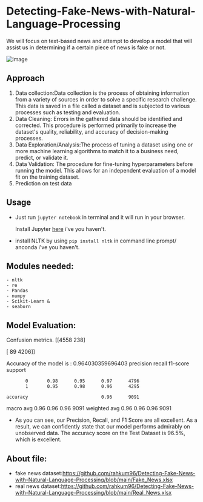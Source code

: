 # Detecting-Fake-News-with-Natural-Language-Processing
We will focus on text-based news and attempt to develop a model that will assist us in determining if a certain piece of news is fake or not.

![image](https://user-images.githubusercontent.com/86415241/146892156-53b89e61-d995-46a2-98b6-471daf3a63cc.png)


## Approach 
1. Data collection:Data collection is the process of obtaining information from a variety of sources in order to solve a specific research challenge. This data is saved in a file called a dataset and is subjected to various processes such as testing and evaluation.
2. Data Cleaning: Errors in the gathered data should be identified and corrected. This procedure is performed primarily to increase the dataset's quality, reliability, and accuracy of decision-making processes.
3. Data Exploration/Analysis:The process of tuning a dataset using one or more machine learning algorithms to match it to a business need, predict, or validate it.
4. Data Validation: The procedure for fine-tuning hyperparameters before running the model. This allows for an independent evaluation of a model fit on the training dataset.
5. Prediction on test data
## Usage

- Just run `jupyter notebook` in terminal and it will run in your browser.

  Install Jupyter [here](http://jupyter.readthedocs.io/en/latest/install.html) i've you haven't.

- install NLTK by using `pip install nltk` in command line prompt/ anconda  i've you haven't.

## Modules needed:
```
- nltk
- re
- Pandas
- numpy
- Scikit-Learn &
- seaborn
```
## Model Evaluation:

Confusion metrics.
[[4558                     238]

 [  89                    4206]]
 
 Accuracy of the model is : 0.964030359696403
              precision    recall  f1-score   support

           0       0.98      0.95      0.97      4796
           1       0.95      0.98      0.96      4295

    accuracy                           0.96      9091
   macro avg       0.96      0.96      0.96      9091
weighted avg       0.96      0.96      0.96      9091

- As you can see, our Precision, Recall, and F1 Score are all excellent. As a result, we can confidently state that our model performs admirably on unobserved data. The accuracy score on the Test Dataset is 96.5%, which is excellent.

## About file:
- fake news dataset:https://github.com/rahkum96/Detecting-Fake-News-with-Natural-Language-Processing/blob/main/Fake_News.xlsx
- real news dataset:https://github.com/rahkum96/Detecting-Fake-News-with-Natural-Language-Processing/blob/main/Real_News.xlsx

